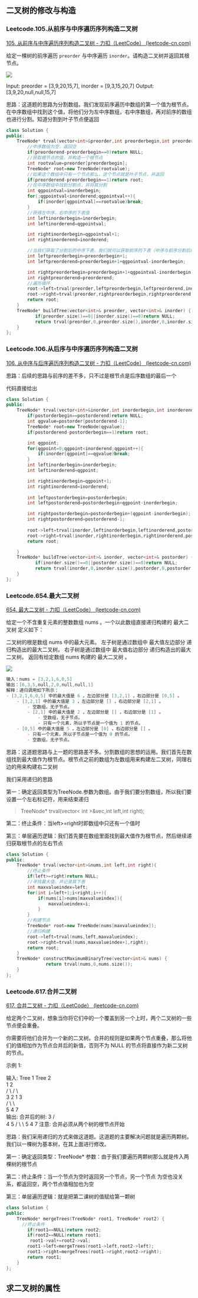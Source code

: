 ## 二叉树的修改与构造

### Leetcode.105.从前序与中序遍历序列构造二叉树

[105. 从前序与中序遍历序列构造二叉树 - 力扣（LeetCode） (leetcode-cn.com)](https://leetcode-cn.com/problems/construct-binary-tree-from-preorder-and-inorder-traversal/)

给定一棵树的前序遍历 `preorder` 与中序遍历 `inorder`。请构造二叉树并返回其根节点。

 ![](https://assets.leetcode.com/uploads/2021/02/19/tree.jpg)

Input: preorder = [3,9,20,15,7], inorder = [9,3,15,20,7]
Output: [3,9,20,null,null,15,7]

思路：这道题的思路为分割数组。我们发现前序遍历中数组的第一个值为根节点。在中序数组中找到这个值，将他们分为左中序数组，右中序数组，再对前序的数组也进行分割。知道分割到叶子节点便返回

```c++
class Solution {
public:
    TreeNode* trval(vector<int>&preorder,int preorderbegin,int preorderend,vector<int>&inorder,int inorderbegin,int inorderend){
        //中序数组为空，返回空
        if(preorderend-preorderbegin==0)return NULL;
        //获取根节点的值，并构造一个根节点
        int rootvalue=preorder[preorderbegin];
        TreeNode* root=new TreeNode(rootvalue);
        //如果这个数组中只有一个节点那么，这个节点就是叶子节点，并返回
        if(preorderend-preorderbegin==1)return root;
        //在中序数组中找到分割点，并将其分割
        int qgpointval=inorderbegin;
        for(;qgpointval<inorderend;qgpointval++){
            if(inorder[qgpointval]==rootvalue)break;
        }
        //获得左中序，右中序的下表值
        int leftinorderbegin=inorderbegin;
        int leftinorderend=qgpointval;

        int rightinorderbegin=qgpointval+1;
        int rightinorderend=inorderend;

        //当我们获取了分割后的中序下表，我们就可以获取前序的下表（中序与前序分割后的数组大小相等）
        int leftpreorderbegin=preorderbegin+1;
        int leftpreorderend=preorderbegin+1+qgpointval-inorderbegin;

        int rightpreorderbegin=preorderbegin+1+qgpointval-inorderbegin;
        int rightpreorderend=preorderend;
        //遍历循环
        root->left=trval(preorder,leftpreorderbegin,leftpreorderend,inorder,leftinorderbegin,leftinorderend);
        root->right=trval(preorder,rightpreorderbegin,rightpreorderend,inorder,rightinorderbegin,rightinorderend);
        return root;
    }
    TreeNode* buildTree(vector<int>& preorder, vector<int>& inorder) {
           if(preorder.size()==0||inorder.size()==0)return NULL;
           return trval(preorder,0,preorder.size(),inorder,0,inorder.size());
    }
};
```

### Leetcode.106.从后序与中序遍历序列构造二叉树

[106. 从中序与后序遍历序列构造二叉树 - 力扣（LeetCode） (leetcode-cn.com)](https://leetcode-cn.com/problems/construct-binary-tree-from-inorder-and-postorder-traversal/)

思路：后续的思路与前序的差不多，只不过是根节点是后序数组的最后一个

代码直接给出

```c++
class Solution {
public:
    TreeNode* trval(vector<int>&inorder,int inorderbegin,int inorderend,vector<int>&postorder,int postorderbegin,int postorderend){
        if(postorderbegin==postorderend)return NULL;
        int qgvalue=postorder[postorderend-1];
        TreeNode* root=new TreeNode(qgvalue);
        if(postorderend-postorderbegin==1)return root;

        int qgpoint;
        for(qgpoint=0;qgpoint<inorderend;qgpoint++){
            if(inorder[qgpoint]==qgvalue)break;
        }
        int leftinorderbegin=inorderbegin;
        int leftinorderend=qgpoint;

        int rightinorderbegin=qgpoint+1;
        int rightinorderend=inorderend;
          
        int leftpostorderbegin=postorderbegin;
        int leftpostorderend=postorderbegin+qgpoint-inorderbegin;

        int rightpostorderbegin=postorderbegin+(qgpoint-inorderbegin);
        int rightpostorderend=postorderend-1;
        
        root->left=trval(inorder,leftinorderbegin,leftinorderend,postorder,leftpostorderbegin,leftpostorderend);
        root->right=trval(inorder,rightinorderbegin,rightinorderend,postorder,rightpostorderbegin,rightpostorderend);
        return root;

    }
    TreeNode* buildTree(vector<int>& inorder, vector<int>& postorder) {
           if(inorder.size()==0||postorder.size()==0)return NULL;
           return trval(inorder,0,inorder.size(),postorder,0,postorder.size());
    }
};
```

### Leetcode.654.最大二叉树

[654. 最大二叉树 - 力扣（LeetCode） (leetcode-cn.com)](https://leetcode-cn.com/problems/maximum-binary-tree/submissions/)

给定一个不含重复元素的整数数组 nums 。一个以此数组直接递归构建的 最大二叉树 定义如下：

二叉树的根是数组 nums 中的最大元素。
左子树是通过数组中 最大值左边部分 递归构造出的最大二叉树。
右子树是通过数组中 最大值右边部分 递归构造出的最大二叉树。
返回有给定数组 nums 构建的 最大二叉树 。

![](https://assets.leetcode.com/uploads/2020/12/24/tree1.jpg)

```c++
输入：nums = [3,2,1,6,0,5]
输出：[6,3,5,null,2,0,null,null,1]
解释：递归调用如下所示：
- [3,2,1,6,0,5] 中的最大值是 6 ，左边部分是 [3,2,1] ，右边部分是 [0,5] 。
    - [3,2,1] 中的最大值是 3 ，左边部分是 [] ，右边部分是 [2,1] 。
        - 空数组，无子节点。
        - [2,1] 中的最大值是 2 ，左边部分是 [] ，右边部分是 [1] 。
            - 空数组，无子节点。
            - 只有一个元素，所以子节点是一个值为 1 的节点。
    - [0,5] 中的最大值是 5 ，左边部分是 [0] ，右边部分是 [] 。
        - 只有一个元素，所以子节点是一个值为 0 的节点。
        - 空数组，无子节点。
```

思路：这道题思路与上一题的思路差不多。分割数组的思想的运用。我们首先在数组找到最大值作为根节点。根节点之前的数组为左数组用来构建左二叉树，同理右边的用来构建右二叉树

我们采用递归的思路

第一：确定返回类型为TreeNode.参数为数组。由于我们要分割数组，所以我们要设置一个左右标记符，用来结束递归

>TreeNode* trval(vector< int >&vec,int left,int right);

第二：终止条件：当left>=right时即数组中只还有一个值时

第三：单层遍历逻辑：我们首先要在数组里面找到最大值作为根节点，然后继续递归获取根节点的左右节点

```c++
class Solution {
public:
    TreeNode* trval(vector<int>&nums,int left,int right){
        //终止条件 
        if(left>=right)return NULL;
        //寻找最大值，并记录其下表
        int maxvalueindex=left;
        for(int i=left+1;i<right;i++){
            if(nums[i]>nums[maxvalueindex]){
                maxvalueindex=i;
            }
        }
        //构建节点
        TreeNode* root=new TreeNode(nums[maxvalueindex]);
        //递归构建
        root->left=trval(nums,left,maxvalueindex);
        root->right=trval(nums,maxvalueindex+1,right);
        return root;
    }
    TreeNode* constructMaximumBinaryTree(vector<int>& nums) {
               return trval(nums,0,nums.size());
    }
};
```

### Leetcode.617.合并二叉树

[617. 合并二叉树 - 力扣（LeetCode） (leetcode-cn.com)](https://leetcode-cn.com/problems/merge-two-binary-trees/)

给定两个二叉树，想象当你将它们中的一个覆盖到另一个上时，两个二叉树的一些节点便会重叠。

你需要将他们合并为一个新的二叉树。合并的规则是如果两个节点重叠，那么将他们的值相加作为节点合并后的新值，否则不为 NULL 的节点将直接作为新二叉树的节点。

示例 1:

输入: 
	Tree 1                     Tree 2                  
          1                         2                             
         / \                       / \                            
        3   2                     1   3                        
       /                           \   \                      
      5                             4   7                  
输出: 
合并后的树:
	     3
	    / \
	   4   5
	  / \   \ 
	 5   4   7
注意: 合并必须从两个树的根节点开始

思路：我们采用递归的方式来做这道题。这道题的主要解决问题就是遍历两颗树。我们以一棵树为基本树，在其上面进行修改。

第一：确定返回类型：TreeNode* 参数：由于我们要遍历两颗树那么就是传入两棵树的根节点

第二：终止条件：当一个节点为空时返回另一个节点，另一个节点 为空也没关系，都返回空，两个节点值相加也为空

第三：单层遍历逻辑：就是把第二课树的值赋给第一颗树

```c++
class Solution {
public:
    TreeNode* mergeTrees(TreeNode* root1, TreeNode* root2) {
      //终止条件
        if(root1==NULL)return root2;
        if(root2==NULL)return root1;
         root1->val+=root2->val;
        root1->left=mergeTrees(root1->left,root2->left);
        root1->right=mergeTrees(root1->right,root2->right);
        return root1;
    }
};
```

## 求二叉树的属性
